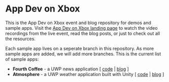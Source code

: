 # App Dev on Xbox


This is the App Dev on Xbox event and blog repository for demos and sample apps. Visit the [App Dev on Xbox landing page](http://aka.ms/xboxappdev) to watch the video recordings from the live event, read the blog posts, or just to check out all the resources. 

Each sample app lives on a seperate branch in this repository. As more sample apps are added, we will add more branches. This is the current list of sample apps:

- **Fourth Coffee** - a UWP news application [ [code](https://github.com/Microsoft/AppDevXbox/tree/news/apps/News) | [blog](https://blogs.windows.com/buildingapps/2016/09/09/tailoring-your-app-for-xbox-and-the-tv-app-dev-on-xbox-series) ]
- **Atmosphere** - a UWP weather application built with Unity [ [code](https://github.com/Microsoft/AppDevXbox/tree/Atmosphere/apps) | [blog](https://blogs.windows.com/buildingapps/2016/09/15/unity-interop-and-app-extensibility-app-dev-on-xbox-series) ]
